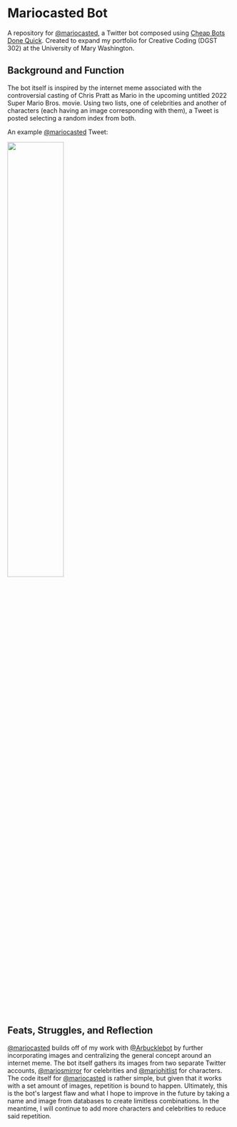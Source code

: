 # Mariocasted Bot
A repository for [@mariocasted](https://twitter.com/mariocasted), a Twitter bot composed using [Cheap Bots Done Quick](https://cheapbotsdonequick.com/). Created to expand my portfolio for Creative Coding (DGST 302) at the University of Mary Washington.

## Background and Function
The bot itself is inspired by the internet meme associated with the controversial casting of Chris Pratt as Mario in the upcoming untitled 2022 Super Mario Bros. movie. Using two lists, one of celebrities and another of characters (each having an image corresponding with them), a Tweet is posted selecting a random index from both.


An example [@mariocasted](https://twitter.com/mariocasted) Tweet:

<img src="https://user-images.githubusercontent.com/89407955/143722572-b5c08a1f-4de6-417a-94f0-f7f776de30ac.png" width=50% height=50%>



## Feats, Struggles, and Reflection
[@mariocasted](https://twitter.com/mariocasted) builds off of my work with [@Arbucklebot](https://twitter.com/ArbuckleBot) by further incorporating images and centralizing the general concept around an internet meme. The bot itself gathers its images from two separate Twitter accounts, [@mariosmirror](https://twitter.com/mariosMirror) for celebrities and [@mariohitlist](https://twitter.com/mariohitlist) for characters. The code itself for [@mariocasted](https://twitter.com/mariocasted)  is rather simple, but given that it works with a set amount of images, repetition is bound to happen. Ultimately, this is the bot's largest flaw and what I hope to improve in the future by taking a name and image from databases to create limitless combinations. In the meantime, I will continue to add more characters and celebrities to reduce said repetition.
